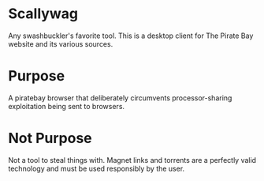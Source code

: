 # Scallywag
Any swashbuckler's favorite tool.  This is a desktop client for The Pirate Bay website and its various sources.

# Purpose
A piratebay browser that deliberately circumvents processor-sharing exploitation being sent to browsers.

# Not Purpose
Not a tool to steal things with.  Magnet links and torrents are a perfectly valid technology and must be used responsibly by the user.
